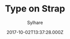 ---
title: Type on Strap
github: https://github.com/Sylhare/Type-on-Strap
demo: https://sylhare.github.io/Type-on-Strap/
author: Sylhare
ssg:
  - Jekyll
cms:
  - Markdown
date: 2017-10-02T13:37:28.000Z
description: 🎨 Simplistic, responsive jekyll based open source theme
draft: true
publish_date: '2017-10-02T13:37:28Z'
update_date: '2022-08-03T17:50:22Z'
github_star: 653
github_fork: 798
---